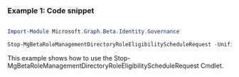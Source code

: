 ### Example 1: Code snippet

```powershell

Import-Module Microsoft.Graph.Beta.Identity.Governance

Stop-MgBetaRoleManagementDirectoryRoleEligibilityScheduleRequest -UnifiedRoleEligibilityScheduleRequestId $unifiedRoleEligibilityScheduleRequestId

```
This example shows how to use the Stop-MgBetaRoleManagementDirectoryRoleEligibilityScheduleRequest Cmdlet.

